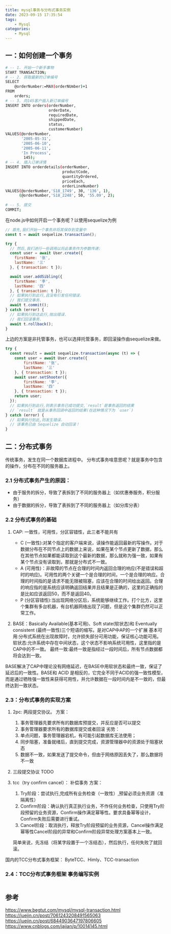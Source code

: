 ```yaml
---
title: mysql事务与分布式事务实例
date: 2023-09-15 17:35:54
tags:
    - Mysql
categories:
    - Mysql
---
```


## 一：如何创建一个事务

```bash
# -- 1. 开始一个新手事物
START TRANSACTION;
# -- 2. 获取最新的订单编号
SELECT 
    @orderNumber:=MAX(orderNUmber)+1
FROM
    orders;
# -- 3. 向145客户插入新订单编号
INSERT INTO orders(orderNumber,
                   orderDate,
                   requiredDate,
                   shippedDate,
                   status,
                   customerNumber)
VALUES(@orderNumber,
       '2005-05-31',
       '2005-06-10',
       '2005-06-11',
       'In Process',
        145);
# -- 4. 插入订单详情
INSERT INTO orderdetails(orderNumber,
                         productCode,
                         quantityOrdered,
                         priceEach,
                         orderLineNumber)
VALUES(@orderNumber,'S18_1749', 30, '136', 1),
      (@orderNumber,'S18_2248', 50, '55.09', 2); 
      
# -- 5. 提交
COMMIT; 
```

在node.js中如何开启一个事务呢？以使用sequelize为例
```JavaScript
// 首先,我们开始一个事务并将其保存到变量中
const t = await sequelize.transaction();

try {
  // 然后,我们进行一些调用以将此事务作为参数传递:
  const user = await User.create({
    firstName: '张',
    lastName: '三'
  }, { transaction: t });

  await user.addSibling({
    firstName: '李',
    lastName: '四'
  }, { transaction: t });
  // 如果执行到此行,且没有引发任何错误.
  // 我们提交事务.
  await t.commit();
} catch (error) {
  // 如果执行到达此行,抛出错误.
  // 我们回滚事务.
  await t.rollback();
}

```
上边的方案是非托管事务，也可以选择托管事务，即回滚操作由sequelize来做。
```javascript
try {
  const result = await sequelize.transaction(async (t) => {
    const user = await User.create({
        firstName: '张',
        lastName: '三'
    }, { transaction: t });
    await user.setShooter({
        firstName: '李',
        lastName: '四'
    }, { transaction: t });
    return user;
  });
  // 如果执行到此行,则表示事务已成功提交,`result`是事务返回的结果
  // `result` 就是从事务回调中返回的结果(在这种情况下为 `user`)
} catch (error) {
  // 如果执行到此,则发生错误.
  // 该事务已由 Sequelize 自动回滚！
}
```

## 二：分布式事务
传统事务，发生在同一个数据库进程中。
分布式事务啥意思呢？就是事务中包含的操作，分布在不同的服务器上。

### 2.1 分布式事务产生的原因：
* 由于服务的拆分，导致了表拆到了不同的服务器上（如优惠券服务，积分服务）
* 由于数据的拆分，导致了表拆到了不同的服务器上（如分库分表）

### 2.2 分布式事务的基础
1. CAP: 一致性，可用性，分区容错性，此三者不能共有
    * C (一致性):对某个指定的客户端来说，读操作能返回最新的写操作。对于数据分布在不同节点上的数据上来说，如果在某个节点更新了数据，那么在其他节点如果都能读取到这个最新的数据，那么就称为强一致，如果有某个节点没有读取到，那就是分布式不一致。
    * A (可用性)：非故障的节点在合理的时间内返回合理的响应(不是错误和超时的响应)。可用性的两个关键一个是合理的时间，一个是合理的响应。合理的时间指的是请求不能无限被阻塞，应该在合理的时间给出返回。合理的响应指的是系统应该明确返回结果并且结果是正确的，这里的正确指的是比如应该返回50，而不是返回40。
    * P (分区容错性):当出现网络分区后，系统能够继续工作。打个比方，这里个集群有多台机器，有台机器网络出现了问题，但是这个集群仍然可以正常工作。

2. BASE：Basically Available(基本可用)、Soft state(软状态)和 Eventually consistent (最终一致性)三个短语的缩写。是对CAP中AP的一个扩展
基本可用:分布式系统在出现故障时，允许损失部分可用功能，保证核心功能可用。
软状态:允许系统中存在中间状态，这个状态不影响系统可用性，这里指的是CAP中的不一致。
最终一致:最终一致是指经过一段时间后，所有节点数据都将会达到一致。

BASE解决了CAP中理论没有网络延迟，在BASE中用软状态和最终一致，保证了延迟后的一致性。BASE和 ACID 是相反的，它完全不同于ACID的强一致性模型，而是通过牺牲强一致性来获得可用性，并允许数据在一段时间内是不一致的，但最终达到一致状态。

###  2.3：分布式事务的实现方案
1. 2pc: 两段提交协议。
    方案：
    1. 事务管理器先要求所有的数据库预提交，并反应是否可以提交
    2. 事务管理器要求所有的数据库提交或者回滚
    劣势：
    1. 单点问题，事务管理器宕机，有可能引起数据库无法使用；
    2. 同步阻塞，准备就绪后，直到提交完成，资源管理器中的资源处于阻塞状态
    3. 数据不一致，如果发送了提交命令，但由于网络原因丢失了，那么数据将不一致
2. 三段提交协议
    TODO
2. tcc（try confirm cancel）： 补偿事务
    方案：
    1. Try阶段：尝试执行,完成所有业务检查（一致性）,预留必须业务资源（准隔离性）
    2. Confirm阶段：确认执行真正执行业务，不作任何业务检查，只使用Try阶段预留的业务资源，Confirm操作满足幂等性。要求具备幂等设计，Confirm失败后需要进行重试。
    3. Cancel阶段：取消执行，释放Try阶段预留的业务资源，Cancel操作满足幂等性Cancel阶段的异常和Confirm阶段异常处理方案基本上一致。
    
    简单来说，先冻结（将某字段置于一个冻结态），然后执行，任何失败了就回滚。


国内的TCC分布式事务框架： ByteTCC、Himly、TCC-transaction

### 2.4：TCC分布式事务框架 事务编写实例

```javascript

```

   







## 参考

https://www.begtut.com/mysql/mysql-transaction.html
https://juejin.cn/post/7061243208491565063
https://juejin.cn/post/6844903647197806605
https://www.cnblogs.com/jajian/p/10014145.html